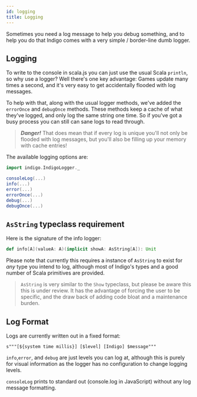 ```yaml
---
id: logging
title: Logging
---
```


Sometimes you need a log message to help you debug something, and to help you do that Indigo comes with a very simple / border-line dumb logger.

## Logging

To write to the console in scala.js you can just use the usual Scala `println`, so why use a logger? Well there's one key advantage: Games update many times a second, and it's very easy to get accidentally flooded with log messages.

To help with that, along with the usual logger methods, we've added the `errorOnce` and `debugOnce` methods. These methods keep a cache of what they've logged, and only log the same string one time. So if you've got a busy process you can still can sane logs to read through.

> ***Danger!*** That does mean that if every log is unique you'll not only be flooded with log messages, but you'll also be filling up your memory with cache entries!

The available logging options are:

```scala
import indigo.IndigoLogger._

consoleLog(...)
info(...)
error(...)
errorOnce(...)
debug(...)
debugOnce(...)
```

## `AsString` typeclass requirement

Here is the signature of the info logger:

```scala
def info[A](valueA: A)(implicit showA: AsString[A]): Unit
```

Please note that currently this requires a instance of `AsString` to exist for *any* type you intend to log, although most of Indigo's types and a good number of Scala primitives are provided.

> `AsString` is very similar to the `Show` typeclass, but please be aware this this is under review. It has the advantage of forcing the user to be specific, and the draw back of adding code bloat and a maintenance burden.

## Log Format

Logs are currently written out in a fixed format:

`s"""[${system time millis}] [$level] [Indigo] $message"""`

`info`,`error`, and `debug` are just levels you can log at, although this is purely for visual information as the logger has no configuration to change logging levels.

`consoleLog` prints to standard out (console.log in JavaScript) without any log message formatting.
